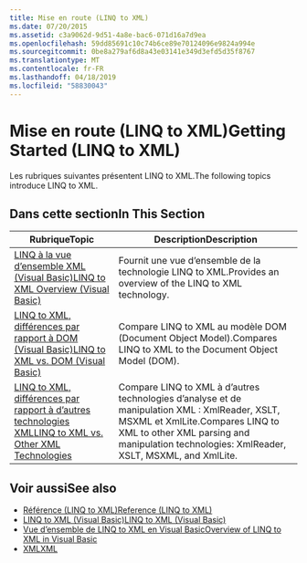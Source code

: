 ```yaml
---
title: Mise en route (LINQ to XML)
ms.date: 07/20/2015
ms.assetid: c3a9062d-9d51-4a8e-bac6-071d16a7d9ea
ms.openlocfilehash: 59dd85691c10c74b6ce89e70124096e9824a994e
ms.sourcegitcommit: 0be8a279af6d8a43e03141e349d3efd5d35f8767
ms.translationtype: MT
ms.contentlocale: fr-FR
ms.lasthandoff: 04/18/2019
ms.locfileid: "58830043"
---
```

# <a name="getting-started-linq-to-xml"></a><span data-ttu-id="950cb-102">Mise en route (LINQ to XML)</span><span class="sxs-lookup"><span data-stu-id="950cb-102">Getting Started (LINQ to XML)</span></span>
<span data-ttu-id="950cb-103">Les rubriques suivantes présentent LINQ to XML.</span><span class="sxs-lookup"><span data-stu-id="950cb-103">The following topics introduce LINQ to XML.</span></span>  
  
## <a name="in-this-section"></a><span data-ttu-id="950cb-104">Dans cette section</span><span class="sxs-lookup"><span data-stu-id="950cb-104">In This Section</span></span>  
  
|<span data-ttu-id="950cb-105">Rubrique</span><span class="sxs-lookup"><span data-stu-id="950cb-105">Topic</span></span>|<span data-ttu-id="950cb-106">Description</span><span class="sxs-lookup"><span data-stu-id="950cb-106">Description</span></span>|  
|-----------|-----------------|  
|[<span data-ttu-id="950cb-107">LINQ à la vue d’ensemble XML (Visual Basic)</span><span class="sxs-lookup"><span data-stu-id="950cb-107">LINQ to XML Overview (Visual Basic)</span></span>](../../../../visual-basic/programming-guide/concepts/linq/linq-to-xml-overview.md)|<span data-ttu-id="950cb-108">Fournit une vue d’ensemble de la technologie LINQ to XML.</span><span class="sxs-lookup"><span data-stu-id="950cb-108">Provides an overview of the LINQ to XML technology.</span></span>|  
|[<span data-ttu-id="950cb-109">LINQ to XML, différences par rapport à DOM (Visual Basic)</span><span class="sxs-lookup"><span data-stu-id="950cb-109">LINQ to XML vs. DOM (Visual Basic)</span></span>](../../../../visual-basic/programming-guide/concepts/linq/linq-to-xml-vs-dom.md)|<span data-ttu-id="950cb-110">Compare LINQ to XML au modèle DOM (Document Object Model).</span><span class="sxs-lookup"><span data-stu-id="950cb-110">Compares LINQ to XML to the Document Object Model (DOM).</span></span>|  
|[<span data-ttu-id="950cb-111">LINQ to XML, différences par rapport à d’autres technologies XML</span><span class="sxs-lookup"><span data-stu-id="950cb-111">LINQ to XML vs. Other XML Technologies</span></span>](../../../../visual-basic/programming-guide/concepts/linq/linq-to-xml-vs-other-xml-technologies.md)|<span data-ttu-id="950cb-112">Compare LINQ to XML à d’autres technologies d’analyse et de manipulation XML : XmlReader, XSLT, MSXML et XmlLite.</span><span class="sxs-lookup"><span data-stu-id="950cb-112">Compares LINQ to XML to other XML parsing and manipulation technologies: XmlReader, XSLT, MSXML, and XmlLite.</span></span>|  
  
## <a name="see-also"></a><span data-ttu-id="950cb-113">Voir aussi</span><span class="sxs-lookup"><span data-stu-id="950cb-113">See also</span></span>

- [<span data-ttu-id="950cb-114">Référence (LINQ to XML)</span><span class="sxs-lookup"><span data-stu-id="950cb-114">Reference (LINQ to XML)</span></span>](../../../../visual-basic/programming-guide/concepts/linq/reference-linq-to-xml.md)
- [<span data-ttu-id="950cb-115">LINQ to XML (Visual Basic)</span><span class="sxs-lookup"><span data-stu-id="950cb-115">LINQ to XML (Visual Basic)</span></span>](../../../../visual-basic/programming-guide/concepts/linq/linq-to-xml.md)
- [<span data-ttu-id="950cb-116">Vue d’ensemble de LINQ to XML en Visual Basic</span><span class="sxs-lookup"><span data-stu-id="950cb-116">Overview of LINQ to XML in Visual Basic</span></span>](../../../../visual-basic/programming-guide/language-features/xml/overview-of-linq-to-xml.md)
- [<span data-ttu-id="950cb-117">XML</span><span class="sxs-lookup"><span data-stu-id="950cb-117">XML</span></span>](../../../../visual-basic/programming-guide/language-features/xml/index.md)
